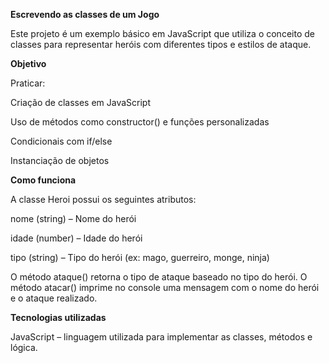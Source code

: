 **Escrevendo as classes de um Jogo**

Este projeto é um exemplo básico em JavaScript que utiliza o conceito de classes para representar heróis com diferentes tipos e estilos de ataque.

**Objetivo**

Praticar:

Criação de classes em JavaScript

Uso de métodos como constructor() e funções personalizadas

Condicionais com if/else

Instanciação de objetos

**Como funciona**

A classe Heroi possui os seguintes atributos:

nome (string) – Nome do herói

idade (number) – Idade do herói

tipo (string) – Tipo do herói (ex: mago, guerreiro, monge, ninja)

O método ataque() retorna o tipo de ataque baseado no tipo do herói.
O método atacar() imprime no console uma mensagem com o nome do herói e o ataque realizado.

**Tecnologias utilizadas**

JavaScript – linguagem utilizada para implementar as classes, métodos e lógica.

